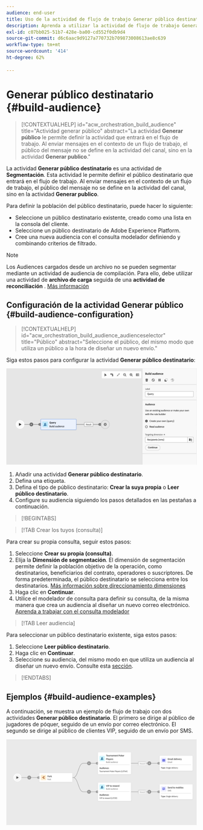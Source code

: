 ```yaml
---
audience: end-user
title: Uso de la actividad de flujo de trabajo Generar público destinatario
description: Aprenda a utilizar la actividad de flujo de trabajo Generar público destinatario
exl-id: c07bb025-51b7-428e-ba00-cd552f0db9d4
source-git-commit: d6c6aac9d9127a770732b709873008613ae8c639
workflow-type: tm+mt
source-wordcount: '414'
ht-degree: 62%

---
```


# Generar público destinatario {#build-audience}

>[!CONTEXTUALHELP]
>id="acw_orchestration_build_audience"
>title="Actividad generar público"
>abstract="La actividad **Generar público** le permite definir la actividad que entrará en el flujo de trabajo. Al enviar mensajes en el contexto de un flujo de trabajo, el público del mensaje no se define en la actividad del canal, sino en la actividad **Generar publico**."

La actividad **Generar público destinatario** es una actividad de **Segmentación**. Esta actividad le permite definir el público destinatario que entrará en el flujo de trabajo. Al enviar mensajes en el contexto de un flujo de trabajo, el público del mensaje no se define en la actividad del canal, sino en la actividad **Generar publico**.

Para definir la población del público destinatario, puede hacer lo siguiente:

* Seleccione un público destinatario existente, creado como una lista en la consola del cliente.
* Seleccione un público destinatario de Adobe Experience Platform.
* Cree una nueva audiencia con el consulta modelador definiendo y combinando criterios de filtrado.

>[!NOTE]
>
>Los Audiences cargados desde un archivo no se pueden segmentar mediante un actividad de audiencia de compilación. Para ello, debe utilizar una actividad de **archivo de carga** seguida de una **actividad de reconciliación** . [Más información](../../audience/about-recipients.md)

<!--
The **Build audience** activity can be placed at the beginning of the workflow or after any other activity. Any activity can be placed after the **Build audience**.
-->

## Configuración de la actividad Generar público {#build-audience-configuration}

>[!CONTEXTUALHELP]
>id="acw_orchestration_build_audience_audienceselector"
>title="Público"
>abstract="Seleccione el público, del mismo modo que utiliza un público a la hora de diseñar un nuevo envío."

Siga estos pasos para configurar la actividad **Generar público destinatario**:

![Captura de pantalla que muestra la flujo de trabajo audiencia interfaz de configuración.](../assets/workflow-audience.png)

1. Añadir una actividad **Generar público destinatario**.
1. Defina una etiqueta.
1. Defina el tipo de público destinatario: **Crear la suya propia** o **Leer público destinatario**.
1. Configure su audiencia siguiendo los pasos detallados en las pestañas a continuación.

>[!BEGINTABS]

>[!TAB Crear los tuyos (consulta)]

Para crear su propia consulta, seguir estos pasos:

1. Seleccione **Crear su propia (consulta)**.
1. Elija la **Dimensión de segmentación**. El dimensión de segmentación permite definir la población objetivo de la operación, como destinatarios, beneficiarios del contrato, operadores o suscriptores. De forma predeterminada, el público destinatario se selecciona entre los destinatarios. [Más información sobre direccionamiento dimensiones](../../audience/about-recipients.md#targeting-dimensions)
1. Haga clic en **Continuar**.
1. Utilice el modelador de consulta para definir su consulta, de la misma manera que crea un audiencia al diseñar un nuevo correo electrónico. [Aprenda a trabajar con el consulta modelador](../../query/query-modeler-overview.md)

>[!TAB Leer audiencia]

Para seleccionar un público destinatario existente, siga estos pasos:

1. Seleccione **Leer público destinatario**.
1. Haga clic en **Continuar**.
1. Seleccione su audiencia, del mismo modo en que utiliza un audiencia al diseñar un nuevo envío. Consulte esta [sección](../../audience/add-audience.md).

>[!ENDTABS]

## Ejemplos {#build-audience-examples}

A continuación, se muestra un ejemplo de flujo de trabajo con dos actividades **Generar público destinatario**. El primero se dirige al público de jugadores de póquer, seguido de un envío por correo electrónico. El segundo se dirige al público de clientes VIP, seguido de un envío por SMS.

![Captura de pantalla que muestra un ejemplo flujo de trabajo con dos actividades de audiencia de compilación direccionamiento audiencias distintas.](../assets/workflow-audience-example.png)